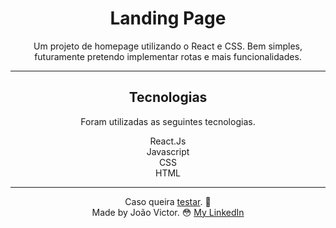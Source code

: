 
<div align="center">
  <h1>Landing Page</h1>

  <p>Um projeto de homepage utilizando o React e CSS. Bem simples, futuramente pretendo implementar rotas e mais funcionalidades.
  </p>
  
  <hr/>
   <div>
     <h2>Tecnologias</h2>
     <p>Foram utilizadas as seguintes tecnologias.</p>
     <span>React.Js</span><br>
     <span>Javascript</span><br>
     <span>CSS</span><br>
     <span>HTML</span><br>
   </div>
  <hr/>
  
Caso queira [testar](https://landing-page-react-tt.netlify.app). 🔧<br>
Made by João Victor. 😳 [My LinkedIn](https://www.linkedin.com/in/joão-victor-sabino)
  
</div>



